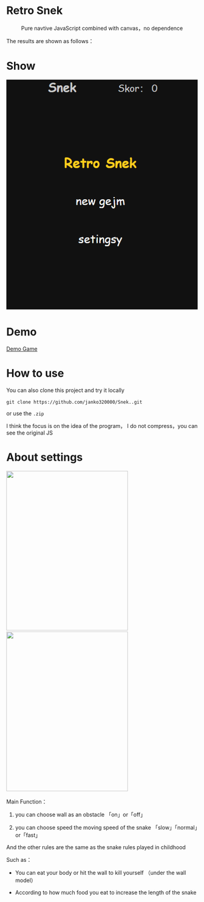 # Retro Snek

<p align="center">Pure navtive JavaScript combined with canvas，no dependence</p>

The results are shown as follows：
# Show
<p align="center"><img src="images/Snek.gif" width="650" alt="RetroSnaker" /></p> 

# Demo

[Demo Game](https://janko320000.github.io/Snek./)

# How to use

You can also clone this project and try it locally 

```
git clone https://github.com/janko320000/Snek..git
```

or use the `.zip`

I think the focus is on the idea of the program， I do not compress，you can see the original JS

# About settings

<p align="">
  <img src="images/Snek_main.jng" height="420px" width="320px">
  <img src="images/Snek_settings.jng" height="420px" width="320px">
</p>

Main Function：

1. you can choose wall as an obstacle 「on」or「off」

2. you can choose speed the moving speed of the snake 「slow」「normal」or「fast」

And the other rules are the same as the snake rules played in childhood 

Such as：

- You can eat your body or hit the wall to kill yourself （under the wall model）

- According to how much food you eat to increase the length of the snake
